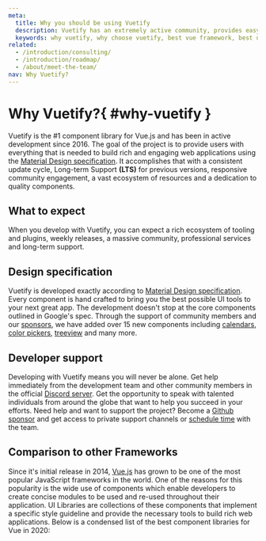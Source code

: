 ```yaml
---
meta:
  title: Why you should be using Vuetify
  description: Vuetify has an extremely active community, provides easy to use Material Design components and is consistently updated.
  keywords: why vuetify, why choose vuetify, best vue framework, best ui framework
related:
  - /introduction/consulting/
  - /introduction/roadmap/
  - /about/meet-the-team/
nav: Why Vuetify?
---
```


# Why Vuetify?{ #why-vuetify }

Vuetify is the #1 component library for Vue.js and has been in active development since 2016. The goal of the project is to provide users with everything that is needed to build rich and engaging web applications using the [Material Design specification](https://material.io/guidelines/). It accomplishes that with a consistent update cycle, Long-term Support **(LTS)** for previous versions, responsive community engagement, a vast ecosystem of resources and a dedication to quality components.

## What to expect

When you develop with Vuetify, you can expect a rich ecosystem of tooling and plugins, weekly releases, a massive community, professional services and long-term support.

<vuetify-comparison />

## Design specification

Vuetify is developed exactly according to [Material Design specification](https://material.io/guidelines/). Every component is hand crafted to bring you the best possible UI tools to your next great app. The development doesn't stop at the core components outlined in Google's spec. Through the support of community members and our [sponsors](/about/sponsors-and-backers), we have added over 15 new components including [calendars](/components/calendars/), [color pickers](/components/color-pickers/), [treeview](/components/treeview/) and many more.

## Developer support

Developing with Vuetify means you will never be alone. Get help immediately from the development team and other community members in the official [Discord server](https://community.vuetifyjs.com/). Get the opportunity to speak with talented individuals from around the globe that want to help you succeed in your efforts. Need help and want to support the project? Become a [Github sponsor](https://github.com/sponsors/johnleider/) and get access to private support channels or [schedule time](/introduction/consulting/) with the team.

## Comparison to other Frameworks

Since it's initial release in 2014, [Vue.js](https://vuejs.org/) has grown to be one of the most popular JavaScript frameworks in the world. One of the reasons for this popularity is the wide use of components which enable developers to create concise modules to be used and re-used throughout their application. UI Libraries are collections of these components that implement a specific style guideline and provide the necessary tools to build rich web applications. Below is a condensed list of the best component libraries for Vue in 2020:

<backmatter />
